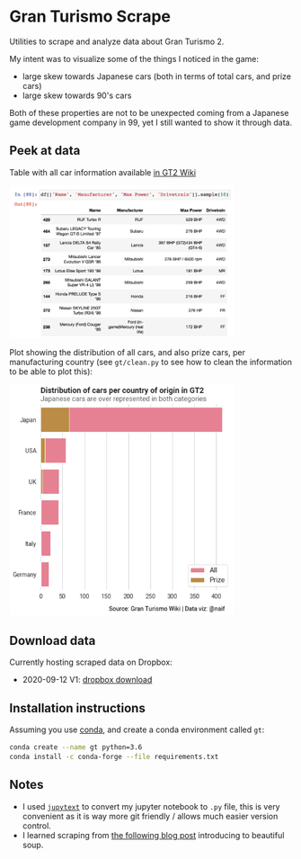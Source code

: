 # Gran Turismo Scrape

Utilities to scrape and analyze data about Gran Turismo 2.

My intent was to visualize some of the things I noticed in the game:
* large skew towards Japanese cars (both in terms of total cars, and prize cars)
* large skew towards 90's cars

Both of these properties are not to be unexpected coming from a Japanese
game development company in 99, yet I still wanted to show it through data.

## Peek at data

Table with all car information available [in GT2 Wiki](https://gran-turismo.fandom.com/wiki/Gran_Turismo_2/Car_List)

<img src="img/df-cars.png" alt="Car List Dataframe" width="400"/>

Plot showing the distribution of all cars, and also prize cars, per manufacturing
country (see `gt/clean.py` to see how to clean the information to be able to plot this):

<img src="img/distribution-of-cars.png" alt="Distribution of Cars per Manufacturing Country" width="400"/>


## Download data

Currently hosting scraped data on Dropbox:
* 2020-09-12 V1: [dropbox download](https://www.dropbox.com/sh/7s1ot25vp3keozi/AACOgNtRYVBSs0whvyXedSbLa?dl=0)


## Installation instructions

Assuming you use [conda](https://docs.conda.io/projects/conda/en/latest/user-guide/install/),
and create a conda environment called `gt`:

```bash
conda create --name gt python=3.6
conda install -c conda-forge --file requirements.txt
```

## Notes

* I used [`jupytext`](https://jupytext.readthedocs.io/en/latest/introduction.html) to convert my jupyter notebook to `.py` file, this is very
convenient as it is way more git friendly / allows much easier version control.
* I learned scraping from [the following blog post](https://realpython.com/beautiful-soup-web-scraper-python/#reader-comments) introducing to beautiful soup.
